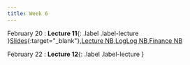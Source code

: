 ```yaml
---
title: Week 6
---
```


February 20
: **Lecture 11**{: .label .label-lecture }[Slides](https://docs.google.com/presentation/d/1jGGBeZwaIrwXQVSUcNrh1kqLTFbGIefTWEvJJ8zZlzA/edit?usp=sharing){:target="_blank"},[Lecture NB](https://data100.datahub.berkeley.edu/hub/user-redirect/git-pull?repo=https%3A%2F%2Fgithub.com%2FUCB-Econ-148%2Fecon148-sp24&branch=main&urlpath=lab%2Ftree%2Fecon148-sp24%2Flec%2FLec6.1%2FViz-1.ipynb),[LogLog NB](https://data100.datahub.berkeley.edu/hub/user-redirect/git-pull?repo=https%3A%2F%2Fgithub.com%2FUCB-Econ-148%2Fecon148-sp24&branch=main&urlpath=lab%2Ftree%2Fecon148-sp24%2Flec%2FLec6.1%2FAvocados_Log.ipynb),[Finance NB](https://data100.datahub.berkeley.edu/hub/user-redirect/git-pull?repo=https%3A%2F%2Fgithub.com%2FUCB-Econ-148%2Fecon148-sp24&branch=main&urlpath=lab%2Ftree%2Fecon148-sp24%2Flec%2FLec6.1%2FFinanceDemo.ipynb)


February 22
: **Lecture 12**{: .label .label-lecture }


